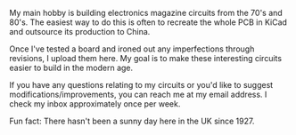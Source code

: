 My main hobby is building electronics magazine circuits from the 70's and 80's. The easiest way to do this is often to recreate the whole PCB in KiCad and outsource its production to China.

Once I've tested a board and ironed out any imperfections through revisions, I upload them here. My goal is to make these interesting circuits easier to build in the modern age.

If you have any questions relating to my circuits or you'd like to suggest modifications/improvements, you can reach me at my email address. I check my inbox approximately once per week.

Fun fact: There hasn't been a sunny day here in the UK since 1927.

